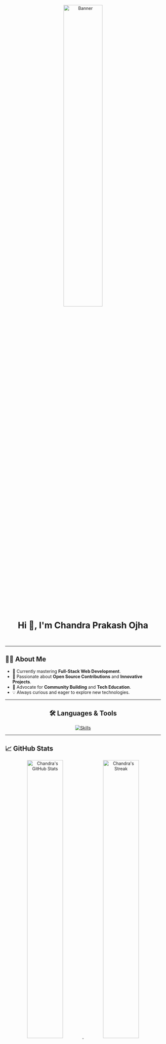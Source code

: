 <p align="center">
    <img src="https://user-images.githubusercontent.com/74038190/238353480-219bcc70-f5dc-466b-9a60-29653d8e8433.gif" width="50%" alt="Banner">
</p>

<h1 align="center">
    <strong> Hi 👋, I'm Chandra Prakash Ojha </strong>
</h1>
<br>

---

## 🧑‍💻 About Me
- 🌱 Currently mastering **Full-Stack Web Development**.  
- 🔭 Passionate about **Open Source Contributions** and **Innovative Projects**.  
- 🎨 Advocate for **Community Building** and **Tech Education**.  
- 💡 Always curious and eager to explore new technologies.

---

<div align="center">
    
## 🛠️ Languages & Tools  
<a href="https://skillicons.dev">
    <img src="https://skillicons.dev/icons?i=javascript,typescript,react,nextjs,nodejs,express,mongodb,html,css,bootstrap,tailwind,java,firebase,git,github,vscode,figma,linux" alt="Skills">
</a>  
</div>

---

## 📈 GitHub Stats
<div align="center">
  <a href="https://github.com/cpojha">
    <img src="https://github-readme-stats.vercel.app/api?username=cpojha&theme=radical&show_icons=true&hide_border=true&count_private=true" alt="Chandra's GitHub Stats" width="48%" />
    <img src="https://github-readme-streak-stats.herokuapp.com/?user=cpojha&theme=radical&hide_border=true" alt="Chandra's Streak" width="48%" />
  </a>  
</div>

<div align="center">
  <a href="https://github.com/cpojha">
    <img src="https://github-readme-stats.vercel.app/api/top-langs/?username=cpojha&theme=radical&show_icons=true&hide_border=true&layout=compact" alt="Top Languages" width="48%" />
  </a>
</div>

---

## 🌐 Connect with Me  
<p align="center">
  <a href="https://www.linkedin.com/in/cpojha/" target="_blank">
    <img src="https://img.shields.io/badge/LinkedIn-0077B5?style=for-the-badge&logo=linkedin&logoColor=white" alt="LinkedIn" />
  </a>
  <a href="mailto:cpojha17@gmail.com" target="_blank">
    <img src="https://img.shields.io/badge/Email-D14836?style=for-the-badge&logo=gmail&logoColor=white" alt="Email" />
  </a>
  <a href="https://twitter.com/chandraOjha" target="_blank">
    <img src="https://img.shields.io/badge/Twitter-1DA1F2?style=for-the-badge&logo=twitter&logoColor=white" alt="Twitter" />
  </a>
  <a href="https://github.com/cpojha" target="_blank">
    <img src="https://img.shields.io/badge/GitHub-100000?style=for-the-badge&logo=github&logoColor=white" alt="GitHub" />
  </a>
</p>

---

<p align="center">
    💡 *"Code with passion, build for impact."*  
</p>
